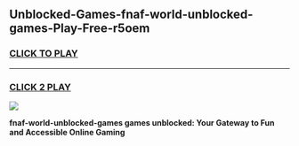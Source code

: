 
## Unblocked-Games-fnaf-world-unblocked-games-Play-Free-r5oem
<h3>
<a href="https://premium76.site?title=fnaf-world-unblocked-games&ref=15A">CLICK TO PLAY</a></h3>
<hr>

<h3>
<a href="https://premium76.site?title=fnaf-world-unblocked-games&ref=15A">CLICK 2 PLAY</a>
  
</h3>

<a href="https://premium76.site?title=fnaf-world-unblocked-games&ref=15A"><img src="https://clearcache.store/games.png"></a>


**fnaf-world-unblocked-games games unblocked: Your Gateway to Fun and Accessible Online Gaming**
